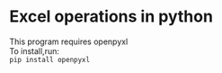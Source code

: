 # Excel operations in python
This program requires openpyxl<br>
To install,run:<br>
`pip install openpyxl`
